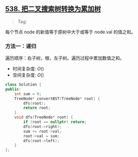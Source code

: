 ## [538. 把二叉搜索树转换为累加树](s://leetcode.cn/problems/convert-bst-to-greater-tree/description/)

> Tag: 

每个节点 node 的新值等于原树中大于或等于 node.val 的值之和。

### 方法一：递归

遍历顺序：右子树，根，左子树。遍历过程中累加数值之和。

* 时间复杂度: ${O()}$
* 空间复杂度: ${O()}$
```cpp
class Solution {
public:
    int sum = 0;
    TreeNode* convertBST(TreeNode* root) {
        dfs(root);
        return root;
    }
    void dfs(TreeNode* root) {
        if (root == nullptr) return;
        dfs(root->right);
        sum += root->val;
        root->val = sum;
        dfs(root->left);
    }
};
```
